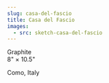 ```yaml
---
slug: casa-del-fascio
title: Casa del Fascio
images:
  - src: sketch-casa-del-fascio
---
```

Graphite  
8" × 10.5"

Como, Italy
